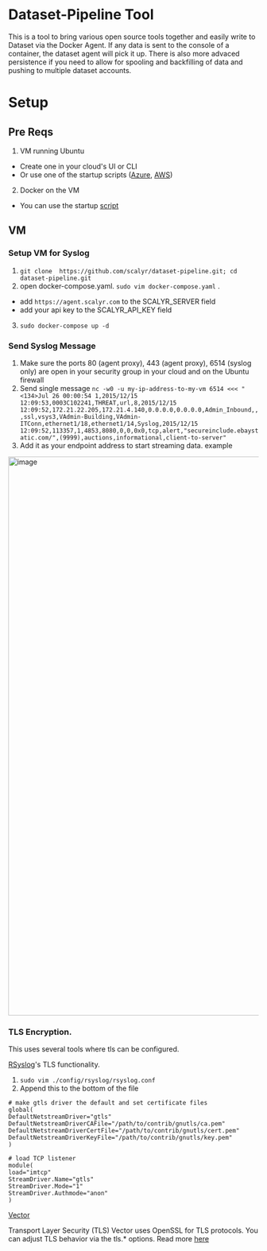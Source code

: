 # Dataset-Pipeline Tool 
This is a tool to bring various open source tools together and easily write to Dataset via the Docker Agent. 
If any data is sent to the console of a container, the dataset agent will pick it up. 
There is also more advaced persistence if you need to allow for spooling and backfilling of data and pushing to multiple dataset accounts. 


# Setup


## Pre Reqs

1. VM running Ubuntu 
- Create one in your cloud's UI or CLI 
- Or use one of the startup scripts
([Azure](https://github.com/jmorascalyr/Dataset-Syslog/blob/azure/az-vm-create.sh), [AWS](https://github.com/jmorascalyr/Dataset-Syslog/blob/main/ec2-startup.sh))


2. Docker on the VM 
- You can use the startup [script](https://github.com/jmorascalyr/Dataset-Syslog/blob/azure/host-startup.sh)


## VM 

### Setup VM for Syslog
1. `git clone  https://github.com/scalyr/dataset-pipeline.git; cd dataset-pipeline.git`
2. open  docker-compose.yaml. `sudo vim docker-compose.yaml` . 
- add `https://agent.scalyr.com` to the SCALYR_SERVER field
- add your api key to the SCALYR_API_KEY field
3. `sudo docker-compose up -d`

### Send Syslog Message
1. Make sure the ports 80 (agent proxy), 443 (agent proxy), 6514 (syslog only) are open in your security group in your cloud and on the Ubuntu firewall 
2. Send single message `nc -w0 -u my-ip-address-to-my-vm 6514 <<< "<134>Jul 26 00:00:54 1,2015/12/15 12:09:53,0003C102241,THREAT,url,8,2015/12/15 12:09:52,172.21.22.205,172.21.4.140,0.0.0.0,0.0.0.0,Admin_Inbound,,,ssl,vsys3,VAdmin-Building,VAdmin-ITConn,ethernet1/18,ethernet1/14,Syslog,2015/12/15 12:09:52,113357,1,4853,8080,0,0,0x0,tcp,alert,"secureinclude.ebaystatic.com/",(9999),auctions,informational,client-to-server"`
3. Add it as your endpoint address to start streaming data. example
<img width="1125" alt="image" src="https://user-images.githubusercontent.com/42879226/180902665-01d241b8-520f-4162-bde4-73a6bb189cd1.png">
 


### TLS Encryption. 
This uses several tools where tls can be configured. 

[RSyslog](https://www.rsyslog.com/doc/master/tutorials/tls.html)'s TLS functionality. 
1. `sudo vim ./config/rsyslog/rsyslog.conf`
2. Append this to the bottom of the file


```
# make gtls driver the default and set certificate files
global(
DefaultNetstreamDriver="gtls"
DefaultNetstreamDriverCAFile="/path/to/contrib/gnutls/ca.pem"
DefaultNetstreamDriverCertFile="/path/to/contrib/gnutls/cert.pem"
DefaultNetstreamDriverKeyFile="/path/to/contrib/gnutls/key.pem"
)

# load TCP listener
module(
load="imtcp"
StreamDriver.Name="gtls"
StreamDriver.Mode="1"
StreamDriver.Authmode="anon"
)

```

[Vector](https://vector.dev/docs/reference/configuration/sources/syslog/)

Transport Layer Security (TLS)
Vector uses OpenSSL for TLS protocols. You can adjust TLS behavior via the tls.* options.
Read more [here](https://vector.dev/docs/reference/configuration/sources/syslog/)

